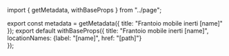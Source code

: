 import { getMetadata, withBaseProps } from "../page";

export const metadata = getMetadata({ title: "Frantoio mobile inerti [name]" });
export default withBaseProps({ 
    title: "Frantoio mobile inerti [name]", 
    locationNames: {label: "[name]", href: "[path]"}  
});

